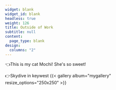 ```yaml
---
widget: blank
widget_id: blank
headless: true
weight: 126
title: Outside of Work
subtitle: null
content:
  page_type: blank
design:
  columns: "2"
---
```


👈This is my cat Mochi!
She's so sweet!

👉Skydive in keywest
{{< gallery album="mygallery" resize_options="250x250" >}}
